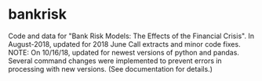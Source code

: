 # bankrisk
Code and data for "Bank Risk Models: The Effects of the Financial Crisis". 
In August-2018, updated for 2018 June Call extracts and minor code fixes.
NOTE: On 10/16/18, updated for newest versions of python and pandas. Several command changes were implemented to prevent errors in processing with new versions. (See documentation for details.)
